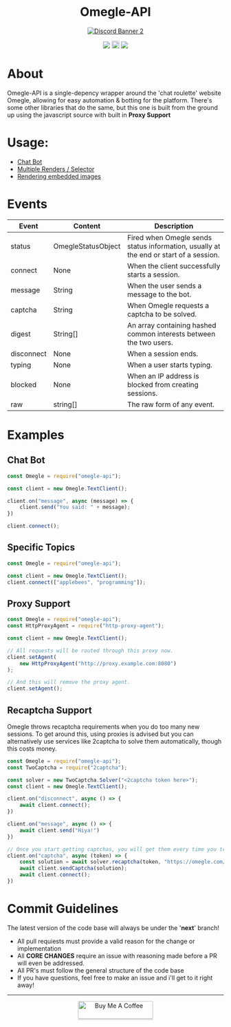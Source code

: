 <h1 align="center">Omegle-API</h1>
<p align="center">
    <a href="https://discord.gg/tamVs2Ujrf">
        <img src="https://discordapp.com/api/guilds/769020183540400128/widget.png?style=banner2" alt="Discord Banner 2"/>
    </a>
    <div align="center">
        <img src="https://img.shields.io/bundlephobia/min/omegle-api">
        <a href="https://badge.fury.io/js/omegle-api"><img src="https://badge.fury.io/js/omegle-api.svg" alt="npm version" height="18"></a>
        <img src="https://img.shields.io/npm/dw/omegle-api">
    </div>
</p>

# About
Omegle-API is a single-depency wrapper around the 'chat roulette' website Omegle, allowing for easy automation & botting for the platform. There's some other libraries that do the same, but this one is built from the ground up using the javascript source with built in **Proxy Support**

# Usage:
<p>
    <ul>
        <li>
            <a href = "#Chat-Bot">Chat Bot</a>
        </li>
        <li>
            <a href = "#Specific-Topics">Multiple Renders / Selector</a>
        </li>
        <li>
            <a href = "#Proxy Support">Rendering embedded images</a>
        </li>
    </ul>
</p>

# Events
| Event | Content | Description |
|---|---|---|
| status | OmegleStatusObject | Fired when Omegle sends status information, usually at the end or start of a session. |
| connect | None | When the client successfully starts a session. |
| message | String | When the user sends a message to the bot. |
| captcha | String | When Omegle requests a captcha to be solved. |
| digest | String[] | An array containing hashed common interests between the two users. |
| disconnect | None | When a session ends. |
| typing | None | When a user starts typing. |
| blocked | None | When an IP address is blocked from creating sessions. |
| raw | string[] | The raw form of any event. |
# Examples

## Chat Bot
```js
const Omegle = require("omegle-api");

const client = new Omegle.TextClient();

client.on("message", async (message) => {
    client.send("You said: " + message);
})

client.connect();
```

## Specific Topics
```js
const Omegle = require("omegle-api");

const client = new Omegle.TextClient();
client.connect(["applebees", "programming"]);
```

## Proxy Support
```js
const Omegle = require("omegle-api");
const HttpProxyAgent = require("http-proxy-agent");

const client = new Omegle.TextClient();

// All requests will be routed through this proxy now.
client.setAgent(
    new HttpProxyAgent("http://proxy.example.com:8080")
);

// And this will remove the proxy agent.
client.setAgent();
```

## Recaptcha Support
Omegle throws recaptcha requirements when you do too many new sessions. To get around this, using proxies is advised but you can alternatively use services like 2captcha to solve them automatically, though this costs money.

```js
const Omegle = require("omegle-api");
const TwoCaptcha = require("2captcha");

const solver = new TwoCaptcha.Solver("<2captcha token here>");
const client = new Omegle.TextClient();

client.on("disconnect", async () => {
    await client.connect();
})

client.on("message", async () => {
    await client.send("Hiya!")
})

// Once you start getting captchas, you will get them every time you try to connect for 12-24 hours.
client.on("captcha", async (token) => {
    const solution = await solver.recaptcha(token, "https://omegle.com/");
    await client.sendCaptcha(solution);
    await client.connect();
})
```

# Commit Guidelines

The latest version of the code base will always be under the '**next**' branch!

- All pull requiests must provide a valid reason for the change or implementation
- All **CORE CHANGES** require an issue with reasoning made before a PR will even be addressed.
- All PR's must follow the general structure of the code base
- If you have questions, feel free to make an issue and i'll get to it right away!

<hr>
<div style="text-align: center">
<a href="https://www.buymeacoffee.com/ether" target="_blank"><img src="https://www.buymeacoffee.com/assets/img/custom_images/orange_img.png" alt="Buy Me A Coffee" style="height: 41px !important;width: 174px !important;box-shadow: 0px 3px 2px 0px rgba(190, 190, 190, 0.5) !important;-webkit-box-shadow: 0px 3px 2px 0px rgba(190, 190, 190, 0.5) !important;" ></a>
</div>